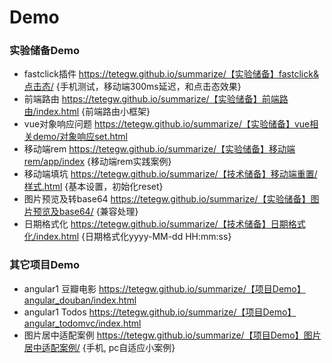 # Demo
### 实验储备Demo

- fastclick插件  https://tetegw.github.io/summarize/【实验储备】fastclick&点击态/   {手机测试，移动端300ms延迟，和点击态效果}
- 前端路由  https://tetegw.github.io/summarize/【实验储备】前端路由/index.html {前端路由小框架}
- vue对象响应问题 https://tetegw.github.io/summarize/【实验储备】vue相关demo/对象响应set.html
- 移动端rem https://tetegw.github.io/summarize/【实验储备】移动端rem/app/index {移动端rem实践案例}
- 移动端填坑 https://tetegw.github.io/summarize/【技术储备】移动端重置/样式.html {基本设置，初始化reset}
- 图片预览及转base64 https://tetegw.github.io/summarize/【实验储备】图片预览及base64/  {兼容处理}
- 日期格式化 https://tetegw.github.io/summarize/【技术储备】日期格式化/index.html   {日期格式化yyyy-MM-dd HH:mm:ss}

### 其它项目Demo

- angular1 豆瓣电影 https://tetegw.github.io/summarize/【项目Demo】angular_douban/index.html
- angular1 Todos https://tetegw.github.io/summarize/【项目Demo】angular_todomvc/index.html
- 图片居中适配案例 https://tetegw.github.io/summarize/【项目Demo】图片居中适配案例/ {手机, pc自适应小案例}
